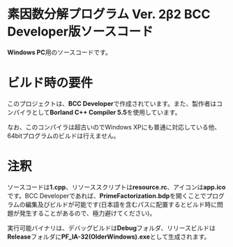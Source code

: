 # 素因数分解プログラム Ver. 2β2 BCC Developer版ソースコード
**Windows PC**用のソースコードです。

# ビルド時の要件
このプロジェクトは、**BCC Developer**で作成されています。また、製作者はコンパイラとして**Borland C++ Compiler 5.5**を使用しています。

なお、このコンパイラは超古いのでWindows XPにも普通に対応している他、64bitプログラムのビルドは行えません。

# 注釈
ソースコードは**1.cpp**、リソーススクリプトは**resource.rc**、アイコンは**app.ico**です。BCC Developerであれば、**PrimeFactorization.bdp**を開くことでプログラムの編集及びビルドが可能です(日本語を含むパスに配置するとビルド時に問題が発生することがあるので、極力避けてください)。

実行可能バイナリは、デバッグビルドは**Debug**フォルダ、リリースビルドは**Release**フォルダに**PF_IA-32(OlderWindows).exe**として生成されます。